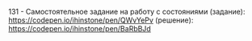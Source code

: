 131 - Самостоятельное задание на работу с состояниями
  (задание): https://codepen.io/ihinstone/pen/QWvYePv
  (решение): https://codepen.io/ihinstone/pen/BaRbBJd